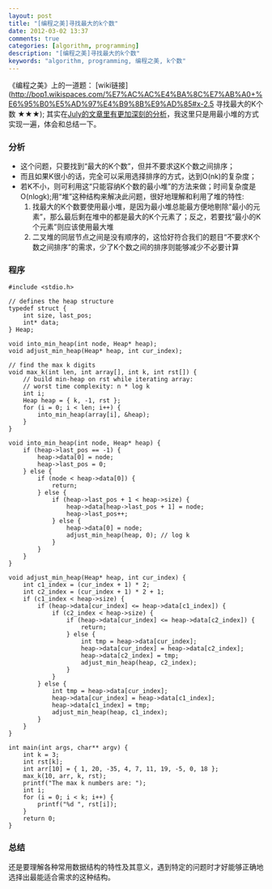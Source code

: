 ```yaml
---
layout: post
title: "[编程之美]寻找最大的k个数"
date: 2012-03-02 13:37
comments: true
categories: [algorithm, programming]
description: "[编程之美]寻找最大的k个数"
keywords: "algorithm, programming, 编程之美, k个数"
---
```

《编程之美》上的一道题： [wiki链接](http://bop1.wikispaces.com/%E7%AC%AC%E4%BA%8C%E7%AB%A0+%E6%95%B0%E5%AD%97%E4%B9%8B%E9%AD%85#x-2.5 寻找最大的K个数 ★★★);
其实在[July的文章里有更加深刻的分析](http://blog.csdn.net/v_JULY_v/article/details/6370650)，我这里只是用最小堆的方式实现一遍，体会和总结一下。

### 分析
* 这个问题，只要找到“最大的K个数”，但并不要求这K个数之间排序；
* 而且如果K很小的话，完全可以采用选择排序的方式，达到O(nk)的复杂度；
* 若K不小，则可利用这“只能容纳K个数的最小堆”的方法来做；时间复杂度是O(nlogk);用“堆”这种结构来解决此问题，很好地理解和利用了堆的特性:
    1. 找最大的K个数要使用最小堆，是因为最小堆总能最方便地剔除“最小的元素”，那么最后剩在堆中的都是最大的K个元素了；反之，若要找“最小的K个元素”则应该使用最大堆
    1. 二叉堆的同层节点之间是没有顺序的，这恰好符合我们的题目“不要求K个数之间排序”的需求，少了K个数之间的排序则能够减少不必要计算

### 程序
	#include <stdio.h>
    
    // defines the heap structure
	typedef struct {
		int size, last_pos;
		int* data;
	} Heap;

	void into_min_heap(int node, Heap* heap);
	void adjust_min_heap(Heap* heap, int cur_index);

	// find the max k digits
	void max_k(int len, int array[], int k, int rst[]) {
		// build min-heap on rst while iterating array:
		// worst time complexity: n * log k
		int i;
		Heap heap = { k, -1, rst };
		for (i = 0; i < len; i++) {
			into_min_heap(array[i], &heap);
		}
	}

	void into_min_heap(int node, Heap* heap) {
		if (heap->last_pos == -1) {
			heap->data[0] = node;
			heap->last_pos = 0;
		} else {
			if (node < heap->data[0]) {
				return;
			} else {
				if (heap->last_pos + 1 < heap->size) {
					heap->data[heap->last_pos + 1] = node;
					heap->last_pos++;
				} else {
					heap->data[0] = node;
					adjust_min_heap(heap, 0); // log k
				}
			}
		}
	}

	void adjust_min_heap(Heap* heap, int cur_index) {
		int c1_index = (cur_index + 1) * 2;
		int c2_index = (cur_index + 1) * 2 + 1;
		if (c1_index < heap->size) {
			if (heap->data[cur_index] <= heap->data[c1_index]) {
				if (c2_index < heap->size) {
					if (heap->data[cur_index] <= heap->data[c2_index]) {
						return;
					} else {
						int tmp = heap->data[cur_index];
						heap->data[cur_index] = heap->data[c2_index];
						heap->data[c2_index] = tmp;
						adjust_min_heap(heap, c2_index);
					}
				}
			} else {
				int tmp = heap->data[cur_index];
				heap->data[cur_index] = heap->data[c1_index];
				heap->data[c1_index] = tmp;
				adjust_min_heap(heap, c1_index);
			}
		}
	}

	int main(int args, char** argv) {
		int k = 3;
		int rst[k];
		int arr[10] = { 1, 20, -35, 4, 7, 11, 19, -5, 0, 18 };
		max_k(10, arr, k, rst);
		printf("The max k numbers are: ");
		int i;
		for (i = 0; i < k; i++) {
			printf("%d ", rst[i]);
		}
		return 0;
	}
### 总结
还是要理解各种常用数据结构的特性及其意义，遇到特定的问题时才好能够正确地选择出最能适合需求的这种结构。
